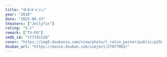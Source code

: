```yaml
---
title: "ゆるキャン△"
year: "2018"
date: "2025-06-23"
theaters: ["Jellyfin"]
rating: "5-t"
remark: ["TV-PG"]
imdb_id: "tt7742120"
cover: "https://img9.doubanio.com/view/photo/l_ratio_poster/public/p2508739716.jpg"
douban_url: "https://movie.douban.com/subject/27077082/"
---
```

